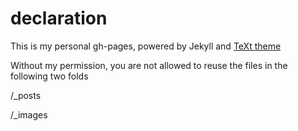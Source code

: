 # declaration

This is my personal gh-pages, powered by Jekyll and [TeXt theme](https://github.com/kitian616/jekyll-TeXt-theme)

Without my permission, you are not allowed to reuse the files in the following two folds  

/_posts

/_images



